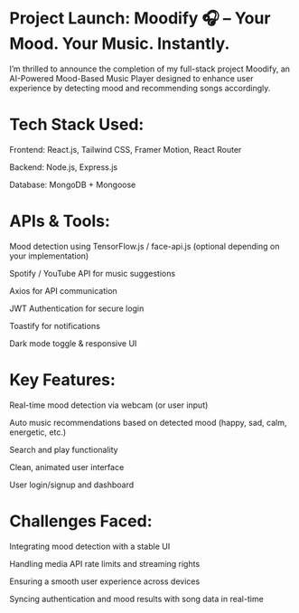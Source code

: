 # Project Launch: Moodify 🎧 – Your Mood. Your Music. Instantly.
I’m thrilled to announce the completion of my full-stack project Moodify, an AI-Powered Mood-Based Music Player designed to enhance user experience by detecting mood and recommending songs accordingly.

# Tech Stack Used: 
Frontend: React.js, Tailwind CSS, Framer Motion, React Router

Backend: Node.js, Express.js

Database: MongoDB + Mongoose

# APIs & Tools:
Mood detection using TensorFlow.js / face-api.js (optional depending on your implementation)

Spotify / YouTube API for music suggestions

Axios for API communication

JWT Authentication for secure login

Toastify for notifications

Dark mode toggle & responsive UI

# Key Features:
Real-time mood detection via webcam (or user input)

Auto music recommendations based on detected mood (happy, sad, calm, energetic, etc.)

Search and play functionality

Clean, animated user interface

User login/signup and dashboard

# Challenges Faced:
Integrating mood detection with a stable UI

Handling media API rate limits and streaming rights

Ensuring a smooth user experience across devices

Syncing authentication and mood results with song data in real-time
